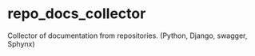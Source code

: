 # repo_docs_collector
Collector of documentation from repositories. (Python, Django, swagger, Sphynx)
